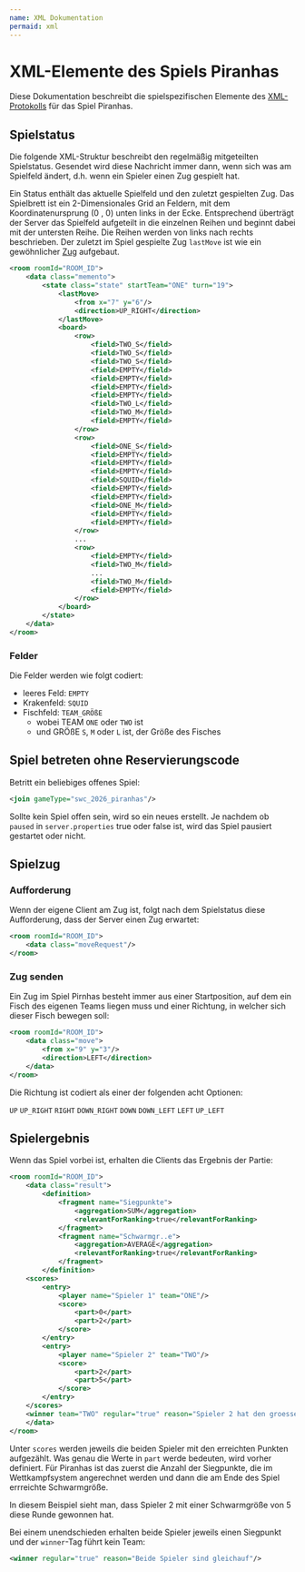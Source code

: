 ```yaml
---
name: XML Dokumentation
permaid: xml
---
```


# XML-Elemente des Spiels Piranhas

Diese Dokumentation beschreibt die spielspezifischen Elemente des [XML-Protokolls](/xml/protokoll)
für das Spiel Piranhas.

## Spielstatus

Die folgende XML-Struktur beschreibt den regelmäßig mitgeteilten Spielstatus.
Gesendet wird diese Nachricht immer dann, wenn sich was am Spielfeld ändert,
d.h. wenn ein Spieler einen Zug gespielt hat.

Ein Status enthält das aktuelle Spielfeld und den zuletzt gespielten Zug.
Das Spielbrett ist ein 2-Dimensionales Grid an Feldern,
mit dem Koordinatenursprung (0 , 0) unten links in der Ecke.
Entsprechend überträgt der Server das Spielfeld aufgeteilt
in die einzelnen Reihen und beginnt dabei mit der untersten Reihe.
Die Reihen werden von links nach rechts beschrieben.
Der zuletzt im Spiel gespielte Zug `lastMove` ist wie ein gewöhnlicher 
[Zug](/spiele/26_piranhas/xml#zug-senden) aufgebaut.

```xml
<room roomId="ROOM_ID">
    <data class="memento">
        <state class="state" startTeam="ONE" turn="19">
            <lastMove>
                <from x="7" y="6"/>
                <direction>UP_RIGHT</direction>
            </lastMove>
            <board>
                <row>
                    <field>TWO_S</field>
                    <field>TWO_S</field>
                    <field>TWO_S</field>
                    <field>EMPTY</field>
                    <field>EMPTY</field>
                    <field>EMPTY</field>
                    <field>EMPTY</field>
                    <field>TWO_L</field>
                    <field>TWO_M</field>
                    <field>EMPTY</field>
                </row>
                <row>
                    <field>ONE_S</field>
                    <field>EMPTY</field>
                    <field>EMPTY</field>
                    <field>EMPTY</field>
                    <field>SQUID</field>
                    <field>EMPTY</field>
                    <field>EMPTY</field>
                    <field>ONE_M</field>
                    <field>EMPTY</field>
                    <field>EMPTY</field>
                </row>
                ...
                <row>
                    <field>EMPTY</field>
                    <field>TWO_M</field>
                    ...
                    <field>TWO_M</field>
                    <field>EMPTY</field>
                </row>
            </board>
        </state>
    </data>
</room>
```

### Felder

Die Felder werden wie folgt codiert:

- leeres Feld: `EMPTY`
- Krakenfeld: `SQUID`
- Fischfeld: `TEAM_GRÖßE`
  - wobei TEAM `ONE` oder `TWO` ist
  - und GRÖßE `S`, `M` oder `L` ist, der Größe des Fisches

## Spiel betreten ohne Reservierungscode

Betritt ein beliebiges offenes Spiel:

```xml
<join gameType="swc_2026_piranhas"/>
```

Sollte kein Spiel offen sein, wird so ein neues erstellt.
Je nachdem ob `paused` in `server.properties` true oder false ist,
wird das Spiel pausiert gestartet oder nicht.

## Spielzug

### Aufforderung

Wenn der eigene Client am Zug ist, folgt nach dem Spielstatus diese
Aufforderung, dass der Server einen Zug erwartet:

```xml
<room roomId="ROOM_ID">
    <data class="moveRequest"/>
</room>
```

### Zug senden

Ein Zug im Spiel Pirnhas besteht immer aus einer Startposition,
auf dem ein Fisch des eigenen Teams liegen muss
und einer Richtung, in welcher sich dieser Fisch bewegen soll:

```xml
<room roomId="ROOM_ID">
    <data class="move">
        <from x="9" y="3"/>
        <direction>LEFT</direction>
    </data>
</room>
```

Die Richtung ist codiert als einer der folgenden acht Optionen:

`UP` `UP_RIGHT` `RIGHT` `DOWN_RIGHT` `DOWN` `DOWN_LEFT` `LEFT` `UP_LEFT`

## Spielergebnis

Wenn das Spiel vorbei ist, erhalten die Clients das Ergebnis der Partie:

```xml
<room roomId="ROOM_ID">
    <data class="result">
        <definition>
            <fragment name="Siegpunkte">
                <aggregation>SUM</aggregation>
                <relevantForRanking>true</relevantForRanking>
            </fragment>
            <fragment name="Schwarmgr..e">
                <aggregation>AVERAGE</aggregation>
                <relevantForRanking>true</relevantForRanking>
            </fragment>
        </definition>
    <scores>
        <entry>
            <player name="Spieler 1" team="ONE"/>
            <score>
                <part>0</part>
                <part>2</part>
            </score>
        </entry>
        <entry>
            <player name="Spieler 2" team="TWO"/>
            <score>
                <part>2</part>
                <part>5</part>
            </score>
        </entry>
    </scores>
    <winner team="TWO" regular="true" reason="Spieler 2 hat den groesseren zusammenhaengenden Schwarm"/>
    </data>
</room>
```

Unter `scores` werden jeweils die beiden Spieler mit den erreichten Punkten aufgezählt.
Was genau die Werte in `part` werde bedeuten, wird vorher definiert.
Für Piranhas ist das zuerst die Anzahl der Siegpunkte, die im Wettkampfsystem angerechnet werden und
dann die am Ende des Spiel errreichte Schwarmgröße.

In diesem Beispiel sieht man, dass Spieler 2 mit einer Schwarmgröße von 5 diese Runde gewonnen hat.

Bei einem unendschieden erhalten beide Spieler jeweils einen Siegpunkt und der `winner`-Tag führt kein Team:

```xml
<winner regular="true" reason="Beide Spieler sind gleichauf"/>
```